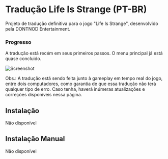 # Tradução Life Is Strange (PT-BR)

Projeto de tradução definitiva para o jogo "Life Is Strange", desenvolvido pela DONTNOD Entertainment.

### Progresso

A tradução está recém em seus primeiros passos. O menu principal já está quase concluido.

![Screenshot](http://i.imgur.com/xdjEpn1.png)
<!-- ![Screenshot](http://i.imgur.com/dRkx6sH.png) Spoiler :P -->

Obs.: A tradução está sendo feita junto à gameplay em tempo real do jogo, entre dois computadores, como garantia de que essa tradução não terá qualquer tipo de erro. Caso tenha, haverá inúmeras atualizações e correções disponíveis nessa página.

## Instalação

Não disponível

## Instalação Manual

Não disponível
